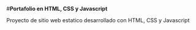 #**Portafolio en HTML, CSS y Javascript**

Proyecto de sitio web estatico desarrollado con HTML, CSS y Javascript